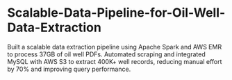 # Scalable-Data-Pipeline-for-Oil-Well-Data-Extraction
Built a scalable data extraction pipeline using Apache Spark and AWS EMR to process 37GB of oil well PDFs. Automated scraping and integrated MySQL with AWS S3 to extract 400K+ well records, reducing manual effort by 70% and improving query performance.
